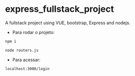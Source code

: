 # express_fullstack_project
A fullstack project using VUE, bootstrap, Express and nodejs.

* Para rodar o projeto:
~~~bash
npm i
~~~
~~~bash
node routers.js
~~~

 * Para acessar:
~~~bash
localhost:3000/login
~~~
